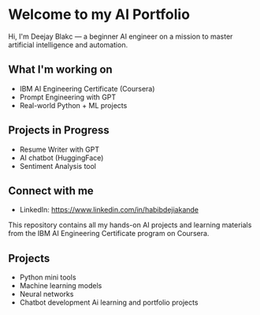 # Welcome to my AI Portfolio

Hi, I'm Deejay Blakc — a beginner AI engineer on a mission to master artificial intelligence and automation.

## What I'm working on
- IBM AI Engineering Certificate (Coursera)
- Prompt Engineering with GPT
- Real-world Python + ML projects

## Projects in Progress
- Resume Writer with GPT
- AI chatbot (HuggingFace)
- Sentiment Analysis tool

## Connect with me
- LinkedIn: https://www.linkedin.com/in/habibdejiakande

This repository contains all my hands-on AI projects and learning materials from the IBM AI Engineering Certificate program on Coursera.

## Projects
- Python mini tools
- Machine learning models
- Neural networks
- Chatbot development
Ai learning and portfolio projects
